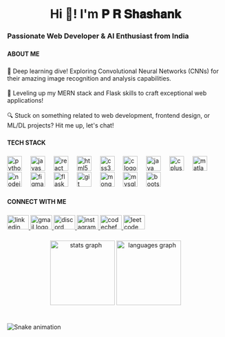 <h1 align="center">Hi 👋! I'm 𝐏 𝐑 𝐒𝐡𝐚𝐬𝐡𝐚𝐧𝐤</h1>

###

<h3 align="left">Passionate Web Developer & AI Enthusiast from India</h3>

###

<h4 align="left">ABOUT ME</h4>

###

<p align="left">🚀 Deep learning dive! Exploring Convolutional Neural Networks (CNNs) for their amazing image recognition and analysis capabilities. <br><br>🌟 Leveling up my MERN stack and Flask skills to craft exceptional web applications! <br><br>🔍 Stuck on something related to web development, frontend design, or ML/DL projects? Hit me up, let's chat!</p>

###

<h4 align="left">TECH STACK</h4>

###

<div align="left">
  <img src="https://cdn.jsdelivr.net/gh/devicons/devicon/icons/python/python-original.svg" height="34" alt="python logo"  />
  <img width="12" />
  <img src="https://cdn.jsdelivr.net/gh/devicons/devicon/icons/javascript/javascript-original.svg" height="34" alt="javascript logo"  />
  <img width="12" />
  <img src="https://cdn.jsdelivr.net/gh/devicons/devicon/icons/react/react-original.svg" height="34" alt="react logo"  />
  <img width="12" />
  <img src="https://cdn.jsdelivr.net/gh/devicons/devicon/icons/html5/html5-original.svg" height="34" alt="html5 logo"  />
  <img width="12" />
  <img src="https://cdn.jsdelivr.net/gh/devicons/devicon/icons/css3/css3-original.svg" height="34" alt="css3 logo"  />
  <img width="12" />
  <img src="https://cdn.jsdelivr.net/gh/devicons/devicon/icons/c/c-original.svg" height="34" alt="c logo"  />
  <img width="12" />
  <img src="https://cdn.jsdelivr.net/gh/devicons/devicon/icons/java/java-original.svg" height="34" alt="java logo"  />
  <img width="12" />
  <img src="https://cdn.jsdelivr.net/gh/devicons/devicon/icons/cplusplus/cplusplus-original.svg" height="34" alt="cplusplus logo"  />
  <img width="12" />
  <img src="https://cdn.jsdelivr.net/gh/devicons/devicon/icons/matlab/matlab-original.svg" height="34" alt="matlab logo"  />
  <img width="12" />
  <img src="https://cdn.jsdelivr.net/gh/devicons/devicon/icons/nodejs/nodejs-original.svg" height="34" alt="nodejs logo"  />
  <img width="12" />
  <img src="https://cdn.jsdelivr.net/gh/devicons/devicon/icons/figma/figma-original.svg" height="34" alt="figma logo"  />
  <img width="12" />
  <img src="https://skillicons.dev/icons?i=flask" height="34" alt="flask logo"  />
  <img width="12" />
  <img src="https://skillicons.dev/icons?i=git" height="34" alt="git logo"  />
  <img width="12" />
  <img src="https://skillicons.dev/icons?i=mongodb" height="34" alt="mongodb logo"  />
  <img width="12" />
  <img src="https://cdn.jsdelivr.net/gh/devicons/devicon/icons/mysql/mysql-original.svg" height="34" alt="mysql logo"  />
  <img width="12" />
  <img src="https://cdn.jsdelivr.net/gh/devicons/devicon/icons/bootstrap/bootstrap-original.svg" height="34" alt="bootstrap logo"  />
</div>

###

<h4 align="left">CONNECT WITH ME</h4>

###

<div align="left">
  <a href="https://www.linkedin.com/in/p-r-shashank-abb84b24b/" target="_blank">
    <img src="https://raw.githubusercontent.com/maurodesouza/profile-readme-generator/master/src/assets/icons/social/linkedin/default.svg" width="50" height="33" alt="linkedin logo"  />
  </a>
  <a href="https://mail.google.com/mail/?view=cm&fs=1&to=shashanksurya2003@gmail.com" target="_blank">
    <img src="https://raw.githubusercontent.com/maurodesouza/profile-readme-generator/master/src/assets/icons/social/gmail/default.svg" width="50" height="33" alt="gmail logo"  />
  </a>
  <a href="https://discord.com/users/1238446681259900970" target="_blank">
    <img src="https://raw.githubusercontent.com/maurodesouza/profile-readme-generator/master/src/assets/icons/social/discord/default.svg" width="50" height="33" alt="discord logo"  />
  </a>
  <a href="https://www.instagram.com/p.r_shashank" target="_blank">
    <img src="https://raw.githubusercontent.com/maurodesouza/profile-readme-generator/master/src/assets/icons/social/instagram/default.svg" width="50" height="33" alt="instagram logo"  />
  </a>
   <a href="https://www.codechef.com/users/dsub_241" target="_blank">
    <img src="https://avatars.githubusercontent.com/u/11960354?v=4" width="50" height="33" alt="codechef logo"  />
  </a>
  <a href="https://leetcode.com/u/shashank-29/" target="_blank">
    <img src="https://upload.wikimedia.org/wikipedia/commons/8/8e/LeetCode_Logo_1.png" width="50" height="33" alt="leetcode logo"  />
  </a>
</div>

###

<div align="center">
  <img src="https://github-readme-stats.vercel.app/api?username=Shashank-29&hide_title=false&hide_rank=false&show_icons=true&include_all_commits=true&count_private=true&disable_animations=false&theme=dracula&locale=en&hide_border=false" height="150" alt="stats graph"  />
  <img src="https://github-readme-stats.vercel.app/api/top-langs?username=Shashank-29&locale=en&hide_title=false&layout=compact&card_width=320&langs_count=5&theme=dracula&hide_border=false" height="150" alt="languages graph"  />
</div>

###

<br clear="both">

<img src="https://raw.githubusercontent.com/Shashank-29/Shashank-29/output/snake.svg" alt="Snake animation" />

###
